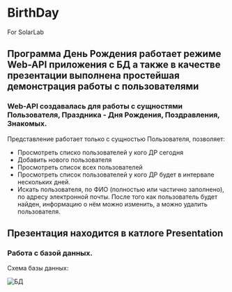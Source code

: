 # BirthDay
For SolarLab
## Программа День Рождения работает режиме Web-API приложения с БД а также в качестве презентации выполнена простейшая демонстрация работы с пользователями

### Web-API создавалась для работы с сущностями Пользователя, Праздника - Дня Рождения, Поздравления, Знакомых.
Представление работает только с сущностью Пользователя, позволяет:
+ Просмотреть списко пользователей у кого ДР сегодня
+ Добавить нового пользователя
+ Просмотреть список всех пользователей
+ Просмотреть список пользователей у кого ДР будет в интервале нескольких дней.
+ Искать пользователя, по ФИО (полностью или частично заполнено), по адресу электронной почты. После того как пользователь будет найден,
информацию о нём можно изменить, а можно удалить пользователя.

## Презентация находится в катлоге Presentation

### Работа с базой данных.
Схема базы данных:

![БД](https://github.com/AntonIarosh/BirthDay/db.png)
